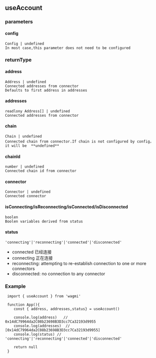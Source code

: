 ## useAccount
 
### parameters
#### config 
    Config | undefined
    In most case,this parameter does not need to be configured
### returnType

#### address 
    Address | undefined
    Connected addresses from connector 
    Defaults to first address in addresses 
#### addresses 
    readlony Address[] | undefined
    Connected addresses from connector 
#### chain
    Chain | undefined
    Connected chain from connector.If chain is not configured by config，it will be  **undefined**

#### chainId
    number | undefined
    Connected chain id from connector 

#### connector
    Connector | undefined
    Connected connector

#### isConnecting/isReconnecting/isConnected/isDisconnected
    boolen
    Boolen variables derived from status

#### status
    'connecting'|'reconnecting'|'connected'|'disconnected'
 + connected 已经连接
 + connecting 正在连接
 + reconnecting: attempting to re-establish connection to one or more connectors
 + disconnected: no connection to any connector


### Example

```
 import { useAccount } from 'wagmi'

 function App(){
    const { address, addresses,status} = useAccount()

    console.log(address)   // 0x14dC79964da2C08b23698B3D3cc7Ca32193d9955
    console.log(addresses)  // [0x14dC79964da2C08b23698B3D3cc7Ca32193d9955]
    console.log(status) // 'connecting'|'reconnecting'|'connected'|'disconnected'
    
    return null
 }

```






